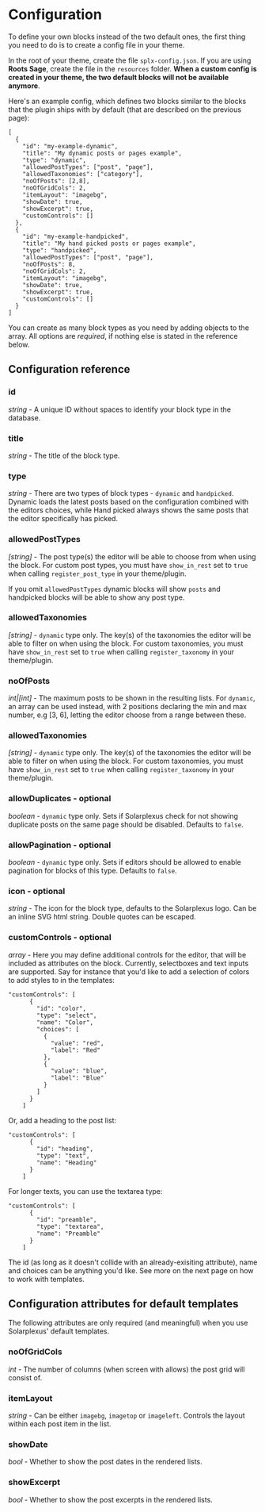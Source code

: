 # Configuration

To define your own blocks instead of the two default ones, the first thing you need to do is to create a config file in your theme.

In the root of your theme, create the file `splx-config.json`. If you are using **Roots Sage**, create the file in the `resources` folder. **When a custom config is created in your theme, the two default blocks will not be available anymore**.

Here's an example config, which defines two blocks similar to the blocks that the plugin ships with by default (that are described on the previous page):
```
[
  {
    "id": "my-example-dynamic",
    "title": "My dynamic posts or pages example",
    "type": "dynamic",
    "allowedPostTypes": ["post", "page"],
    "allowedTaxonomies": ["category"],
    "noOfPosts": [2,8],
    "noOfGridCols": 2,
    "itemLayout": "imagebg",
    "showDate": true,
    "showExcerpt": true,
    "customControls": []
  },
  {
    "id": "my-example-handpicked",
    "title": "My hand picked posts or pages example",
    "type": "handpicked",
    "allowedPostTypes": ["post", "page"],
    "noOfPosts": 8,
    "noOfGridCols": 2,
    "itemLayout": "imagebg",
    "showDate": true,
    "showExcerpt": true,
    "customControls": []
  }
]

```

You can create as many block types as you need by adding objects to the array. All options are *required*, if nothing else is stated in the reference below.

## Configuration reference
### id
_string_ - A unique ID without spaces to identify your block type in the database.

### title
_string_ - The title of the block type.

### type
_string_ - There are two types of block types - `dynamic` and `handpicked`. Dynamic loads the latest posts based on the configuration combined with the editors choices, while Hand picked always shows the same posts that the editor specifically has picked.

### allowedPostTypes
_[string]_ - The post type(s) the editor will be able to choose from when using the block. For custom post types, you must have `show_in_rest` set to `true` when calling `register_post_type` in your theme/plugin.

If you omit `allowedPostTypes` dynamic blocks will show `posts` and handpicked blocks will be able to show any post type.

### allowedTaxonomies
_[string]_ - `dynamic` type only. The key(s) of the taxonomies the editor will be able to filter on when using the block. For custom taxonomies, you must have `show_in_rest` set to `true` when calling `register_taxonomy` in your theme/plugin.

### noOfPosts
_int|[int]_ - The maximum posts to be shown in the resulting lists. For `dynamic`, an array can be used instead, with 2 positions declaring the min and max number, e.g [3, 6], letting the editor choose from a range between these.

### allowedTaxonomies
_[string]_ - `dynamic` type only. The key(s) of the taxonomies the editor will be able to filter on when using the block. For custom taxonomies, you must have `show_in_rest` set to `true` when calling `register_taxonomy` in your theme/plugin.

### allowDuplicates - optional
_boolean_ - `dynamic` type only. Sets if Solarplexus check for not showing duplicate posts on the same page should be disabled. Defaults to `false`.

### allowPagination - optional
_boolean_ - `dynamic` type only. Sets if editors should be allowed to enable pagination for blocks of this type. Defaults to `false`.

### icon - optional
_string_ - The icon for the block type, defaults to the Solarplexus logo. Can be an inline SVG html string. Double quotes can be escaped.

### customControls - optional
_array_ - Here you may define additional controls for the editor, that will be included as attributes on the block. Currently, selectboxes and text inputs are supported. Say for instance that you'd like to add a selection of colors to add styles to in the templates:
```
"customControls": [
      {
        "id": "color",
        "type": "select",
        "name": "Color",
        "choices": [
          {
            "value": "red",
            "label": "Red"
          },
          {
            "value": "blue",
            "label": "Blue"
          }
        ]
      }
    ]
```
Or, add a heading to the post list:
```
"customControls": [
      {
        "id": "heading",
        "type": "text",
        "name": "Heading"
      }
    ]
```
For longer texts, you can use the textarea type:
```
"customControls": [
      {
        "id": "preamble",
        "type": "textarea",
        "name": "Preamble"
      }
    ]
```
The id (as long as it doesn't collide with an already-exisiting attribute), name and choices can be anything you'd like. See more on the next page on how to work with templates.

## Configuration attributes for default templates
The following attributes are only required (and meaningful) when you use Solarplexus' default templates.

### noOfGridCols
_int_ - The number of columns (when screen with allows) the post grid will consist of.

### itemLayout
_string_ - Can be either `imagebg`, `imagetop` or `imageleft`. Controls the layout within each post item in the list.

### showDate
_bool_ - Whether to show the post dates in the rendered lists.

### showExcerpt
_bool_ - Whether to show the post excerpts in the rendered lists.
